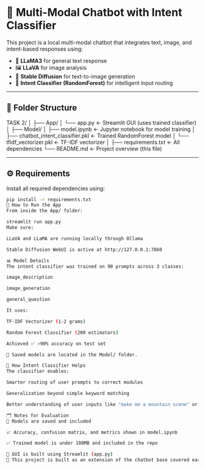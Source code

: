 # 🧠 Multi-Modal Chatbot with Intent Classifier

This project is a local multi-modal chatbot that integrates text, image, and intent-based responses using:
- 🧠 **LLaMA3** for general text response
- 🖼️ **LLaVA** for image analysis
- 🎨 **Stable Diffusion** for text-to-image generation
- 🧪 **Intent Classifier (RandomForest)** for intelligent input routing

---

## 📁 Folder Structure

TASK 2/
│
├── App/
│ └── app.py ← Streamlit GUI (uses trained classifier)
│
├── Model/
│ ├── model.ipynb ← Jupyter notebook for model training
│ ├── chatbot_intent_classifier.pkl ← Trained RandomForest model
│ └── tfidf_vectorizer.pkl ← TF-IDF vectorizer
│
├── requirements.txt ← All dependencies
└── README.md ← Project overview (this file)


---

## ⚙️ Requirements

Install all required dependencies using:

```bash
pip install -r requirements.txt
🚀 How to Run the App
From inside the App/ folder:

streamlit run app.py
Make sure:

LLaVA and LLaMA are running locally through Ollama

Stable Diffusion WebUI is active at http://127.0.0.1:7860

📊 Model Details
The intent classifier was trained on 90 prompts across 3 classes:

image_description

image_generation

general_question

It uses:

TF-IDF Vectorizer (1-2 grams)

Random Forest Classifier (200 estimators)

Achieved ✅ >90% accuracy on test set

📌 Saved models are located in the Model/ folder.

🧠 How Intent Classifier Helps
The classifier enables:

Smarter routing of user prompts to correct modules

Generalization beyond simple keyword matching

Better understanding of user inputs like "make me a mountain scene" or "explain this photo"

🗂️ Notes for Evaluation
📁 Models are saved and included

📈 Accuracy, confusion matrix, and metrics shown in model.ipynb

✅ Trained model is under 100MB and included in the repo

💬 GUI is built using Streamlit (app.py)
🧩 This project is built as an extension of the chatbot base covered earlier in the course, now enhanced with multi-modal input/output and an intent classifier for routing user prompts.